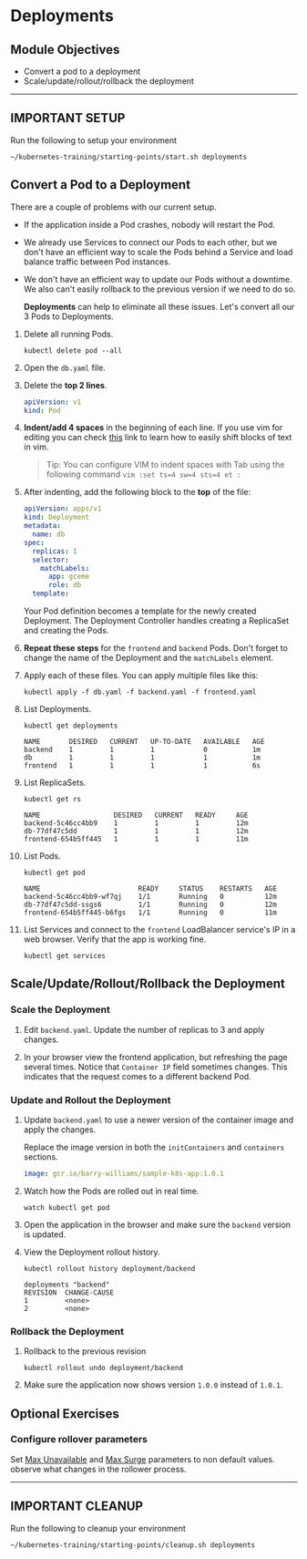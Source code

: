 # Deployments

## Module Objectives

- Convert a pod to a deployment
- Scale/update/rollout/rollback the deployment

---

## **IMPORTANT SETUP**
Run the following to setup your environment

```shell
~/kubernetes-training/starting-points/start.sh deployments
```


## Convert a Pod to a Deployment

There are a couple of problems with our current setup.

* If the application inside a Pod crashes, nobody will restart the Pod.
* We already use Services to connect our Pods to each other, but we don't have an efficient way to scale the Pods behind a Service and load balance traffic between Pod instances.
* We don't have an efficient way to update our Pods without a downtime. We also can't easily rollback to the previous version if we need to do so.

    **Deployments** can help to eliminate all these issues. Let's convert all our 3 Pods to Deployments.

1. Delete all running Pods.

    ```shell
    kubectl delete pod --all
    ```

1. Open the `db.yaml` file. <!--TODO: create the db.yaml file in starting points -->

1. Delete the **top 2 lines**.

    ```yaml
    apiVersion: v1
    kind: Pod
    ```

1. **Indent/add 4 spaces** in the beginning of each line. If you use vim for editing you can check [this](http://vim.wikia.com/wiki/Shifting_blocks_visually) link to learn how to easily shift blocks of text in vim.

    > Tip: You can configure VIM to indent spaces with Tab using the following command `vim :set ts=4 sw=4 sts=4 et :`

1. After indenting, add the following block to the **top** of the file:

    ```yaml
    apiVersion: apps/v1
    kind: Deployment
    metadata:
      name: db
    spec:
      replicas: 1
      selector:
        matchLabels:
          app: gceme
          role: db
      template:
    ```

    Your Pod definition becomes a template for the newly created Deployment. The Deployment Controller handles creating a ReplicaSet and creating the Pods.

1. **Repeat these steps** for the `frontend` and `backend` Pods. Don't forget to change the name of the Deployment and the `matchLabels` element.

1. Apply each of these files. You can apply multiple files like this:

   ```shell
   kubectl apply -f db.yaml -f backend.yaml -f frontend.yaml
   ```

1. List Deployments.

    ```shell
    kubectl get deployments
    ```

    ```
    NAME       DESIRED   CURRENT   UP-TO-DATE   AVAILABLE   AGE
    backend    1         1         1            0           1m
    db         1         1         1            1           1m
    frontend   1         1         1            1           6s
    ```

1. List ReplicaSets.

    ```shell
    kubectl get rs
    ```

    ```
    NAME                  DESIRED   CURRENT   READY     AGE
    backend-5c46cc4bb9    1         1         1         12m
    db-77df47c5dd         1         1         1         12m
    frontend-654b5ff445   1         1         1         11m
    ```

1. List Pods.

    ```shell
    kubectl get pod
    ```

    ```
    NAME                        READY     STATUS    RESTARTS   AGE
    backend-5c46cc4bb9-wf7qj    1/1       Running   0          12m
    db-77df47c5dd-ssgs6         1/1       Running   0          12m
    frontend-654b5ff445-b6fgs   1/1       Running   0          11m
    ```

1. List Services and connect to the `frontend` LoadBalancer service's IP in a web browser. Verify that the app is working fine.

    ```shell
    kubectl get services
    ```

## Scale/Update/Rollout/Rollback the Deployment

### Scale the Deployment

1. Edit `backend.yaml`. Update the number of replicas to 3 and apply changes.

1. In your browser view the frontend application, but refreshing the page several times. Notice that `Container IP` field sometimes changes. This indicates that the request comes to a different backend Pod.

### Update and Rollout the Deployment

1. Update `backend.yaml` to use a newer version of the container image and apply the changes.

    Replace the image version in both the `initContainers` and `containers` sections.

    ```yaml
    image: gcr.io/barry-williams/sample-k8s-app:1.0.1
    ```

1. Watch how the Pods are rolled out in real time.

    ```shell
    watch kubectl get pod
    ```

1. Open the application in the browser and make sure the `backend` version is updated.

1. View the Deployment rollout history.

    ```shell
    kubectl rollout history deployment/backend
    ```

    ```
    deployments "backend"
    REVISION  CHANGE-CAUSE
    1         <none>
    2         <none>
    ```

### Rollback the Deployment

1. Rollback to the previous revision

    ```shell
    kubectl rollout undo deployment/backend
    ```

1. Make sure the application now shows version `1.0.0` instead of `1.0.1`.

## Optional Exercises

### Configure rollover parameters

Set [Max Unavailable](https://kubernetes.io/docs/concepts/workloads/controllers/deployment/#max-unavailable) and [Max Surge](https://kubernetes.io/docs/concepts/workloads/controllers/deployment/#max-surge) parameters to non default values. observe what changes in the rollower process.

---

## **IMPORTANT CLEANUP**
Run the following to cleanup your environment

```shell
~/kubernetes-training/starting-points/cleanup.sh deployments
```
